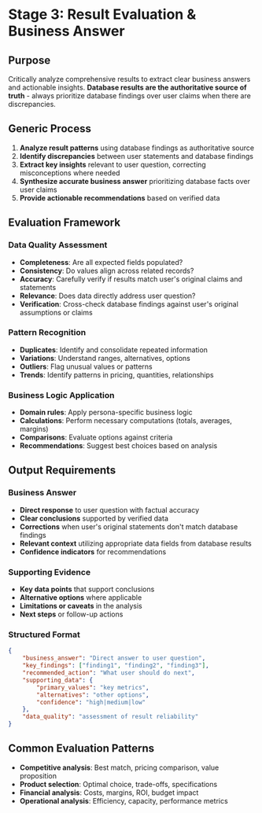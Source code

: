 # Stage 3: Result Evaluation & Business Answer

## Purpose
Critically analyze comprehensive results to extract clear business answers and actionable insights. **Database results are the authoritative source of truth** - always prioritize database findings over user claims when there are discrepancies.

## Generic Process
1. **Analyze result patterns** using database findings as authoritative source
2. **Identify discrepancies** between user statements and database findings
3. **Extract key insights** relevant to user question, correcting misconceptions where needed
4. **Synthesize accurate business answer** prioritizing database facts over user claims
5. **Provide actionable recommendations** based on verified data

## Evaluation Framework

### Data Quality Assessment
- **Completeness**: Are all expected fields populated?
- **Consistency**: Do values align across related records?
- **Accuracy**: Carefully verify if results match user's original claims and statements
- **Relevance**: Does data directly address user question?
- **Verification**: Cross-check database findings against user's original assumptions or claims

### Pattern Recognition
- **Duplicates**: Identify and consolidate repeated information
- **Variations**: Understand ranges, alternatives, options
- **Outliers**: Flag unusual values or patterns
- **Trends**: Identify patterns in pricing, quantities, relationships

### Business Logic Application
- **Domain rules**: Apply persona-specific business logic
- **Calculations**: Perform necessary computations (totals, averages, margins)
- **Comparisons**: Evaluate options against criteria
- **Recommendations**: Suggest best choices based on analysis

## Output Requirements

### Business Answer
- **Direct response** to user question with factual accuracy
- **Clear conclusions** supported by verified data
- **Corrections** when user's original statements don't match database findings
- **Relevant context** utilizing appropriate data fields from database results
- **Confidence indicators** for recommendations

### Supporting Evidence
- **Key data points** that support conclusions
- **Alternative options** where applicable
- **Limitations or caveats** in the analysis
- **Next steps** or follow-up actions

### Structured Format
```json
{
    "business_answer": "Direct answer to user question",
    "key_findings": ["finding1", "finding2", "finding3"],
    "recommended_action": "What user should do next",
    "supporting_data": {
        "primary_values": "key metrics",
        "alternatives": "other options",
        "confidence": "high|medium|low"
    },
    "data_quality": "assessment of result reliability"
}
```

## Common Evaluation Patterns
- **Competitive analysis**: Best match, pricing comparison, value proposition
- **Product selection**: Optimal choice, trade-offs, specifications
- **Financial analysis**: Costs, margins, ROI, budget impact
- **Operational analysis**: Efficiency, capacity, performance metrics